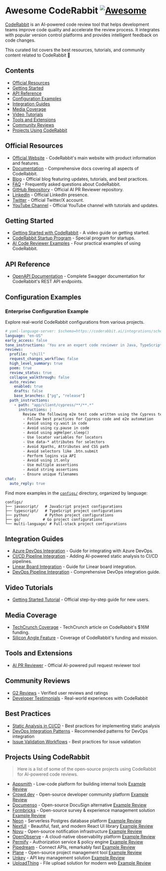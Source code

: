 # Awesome CodeRabbit [![Awesome](https://awesome.re/badge-flat.svg)](https://awesome.re)

[CodeRabbit](https://www.coderabbit.ai) is an AI-powered code review tool that helps development teams improve code quality and accelerate the review process. It integrates with popular version control platforms and provides intelligent feedback on code changes.

This curated list covers the best resources, tutorials, and community content related to CodeRabbit 🐰

## Contents

- [Official Resources](#official-resources)
- [Getting Started](#getting-started)
- [API Reference](#api-reference)
- [Configuration Examples](#configuration-examples)
- [Integration Guides](#integration-guides)
- [Media Coverage](#media-coverage)
- [Video Tutorials](#video-tutorials)
- [Tools and Extensions](#tools-and-extensions)
- [Community Reviews](#community-reviews)
- [Projects Using CodeRabbit](#projects-using-coderabbit)

## Official Resources

- [Official Website](https://www.coderabbit.ai) - CodeRabbit's main website with product information and features.
- [Documentation](https://docs.coderabbit.ai) - Comprehensive docs covering all aspects of CodeRabbit.
- [Blog](https://www.coderabbit.ai/blog) - Official blog featuring updates, tutorials, and best practices.
- [FAQ](https://www.coderabbit.ai/faq) - Frequently asked questions about CodeRabbit.
- [GitHub Repository](https://github.com/coderabbitai/ai-pr-reviewer) - Official AI PR Reviewer repository.
- [LinkedIn](https://www.linkedin.com/company/coderabbitai/) - Official LinkedIn presence.
- [Twitter](https://x.com/coderabbitai) - Official Twitter/X account.
- [YouTube Channel](https://www.youtube.com/@CodeRabbitAI) - Official YouTube channel with tutorials and updates.

## Getting Started

- [Getting Started with CodeRabbit](https://www.youtube.com/watch?v=3SyUOSebG7E) - A video guide on getting started.
- [CodeRabbit Startup Program](https://www.coderabbit.ai/blog/coderabbit-startup-program) - Special program for startups.
- [AI Code Reviewer Examples](https://www.coderabbit.ai/blog/how-to-use-an-ai-code-reviewer-on-github-in-4-examples) - Four practical examples of using CodeRabbit.

## API Reference

- [OpenAPI Documentation](https://api.coderabbit.ai/api/swagger/) - Complete Swagger documentation for CodeRabbit's REST API endpoints.

## Configuration Examples

### Enterprise Configuration Example

Explore real-world CodeRabbit configurations from various projects.

```yaml
# yaml-language-server: $schema=https://coderabbit.ai/integrations/schema.v2.json
language: "en-US"
early_access: false
tone_instructions: 'You are an expert code reviewer in Java, TypeScript, JavaScript, and NodeJS. You work in an enterprise software developer team, providing concise and clear code review advice. You only elaborate or provide detailed explanations when requested.'
reviews:
  profile: "chill"
  request_changes_workflow: false
  high_level_summary: true
  poem: true
  review_status: true
  collapse_walkthrough: false
  auto_review:
    enabled: true
    drafts: false
    base_branches: ["pg", "release"]
  path_instructions:
    - path: "app/client/cypress/**/**.*"
      instructions: |
        Review the following e2e test code written using the Cypress test library. Ensure that:
        - Follow best practices for Cypress code and e2e automation
        - Avoid using cy.wait in code
        - Avoid using cy.pause in code
        - Avoid using agHelper.sleep()
        - Use locator variables for locators
        - Use data-* attributes for selectors
        - Avoid Xpaths, Attributes and CSS path
        - Avoid selectors like .btn.submit
        - Perform logins via API
        - Avoid using it.only
        - Use multiple assertions
        - Avoid string assertions
        - Ensure unique filenames
chat:
  auto_reply: true
```

Find more examples in the [`configs/`](configs/) directory, organized by language:

```
configs/
├── javascript/   # JavaScript project configurations
├── typescript/   # TypeScript project configurations
├── python/       # Python project configurations
├── go/          # Go project configurations
└── multi-language/ # Full-stack project configurations
```


## Integration Guides

- [Azure DevOps Integration](https://www.coderabbit.ai/blog/getting-started-with-coderabbit-using-azure-devops) - Guide for integrating with Azure DevOps.
- [CI/CD Pipeline Integration](https://www.coderabbit.ai/blog/how-to-run-static-analysis-on-your-ci-cd-pipelines-using-ai) - Adding AI-powered static analysis to CI/CD pipelines.
- [Linear Board Integration](https://www.coderabbit.ai/blog/how-to-use-coderabbit-to-validate-issues-against-linear-board) - Guide for Linear board integration.
- [DevOps Pipeline Integration](https://www.coderabbit.ai/blog/how-to-integrate-ai-code-review-into-your-devops-pipeline) - Comprehensive DevOps integration guide.

## Video Tutorials

- [Getting Started Tutorial](https://www.youtube.com/watch?v=3SyUOSebG7E) - Official step-by-step guide for new users.


## Media Coverage

- [TechCrunch Coverage](https://techcrunch.com/2024/08/15/coderabbit-raises-16m-to-bring-ai-to-code-reviews/) - TechCrunch article on CodeRabbit's $16M funding.
- [Silicon Angle Feature](https://siliconangle.com/2024/08/14/ai-code-review-startup-coderabbit-raises-16m-help-developers-debug-code-faster/) - Coverage of CodeRabbit's funding and mission.

## Tools and Extensions

- [AI PR Reviewer](https://github.com/coderabbitai/ai-pr-reviewer) - Official AI-powered pull request reviewer tool

## Community Reviews

- [G2 Reviews](https://www.g2.com/products/coderabbit/reviews) - Verified user reviews and ratings
- [Developer Testimonials](https://tomaszs2.medium.com/ai-code-review-tool-coderabbit-replaces-me-and-i-like-it-b1350a9cda58) - Real-world experiences with CodeRabbit

## Best Practices

- [Static Analysis in CI/CD](https://www.coderabbit.ai/blog/how-to-run-static-analysis-on-your-ci-cd-pipelines-using-ai) - Best practices for implementing static analysis
- [DevOps Integration Patterns](https://www.coderabbit.ai/blog/how-to-integrate-ai-code-review-into-your-devops-pipeline) - Recommended patterns for DevOps integration
- [Issue Validation Workflows](https://www.coderabbit.ai/blog/how-to-use-coderabbit-to-validate-issues-against-linear-board) - Best practices for issue validation

## Projects Using CodeRabbit

> Here is a list of some of the open-source projects using CodeRabbit for AI-powered code reviews.

- [Appsmith](https://github.com/appsmithorg/appsmith) - Low-code platform for building internal tools [Example Review](https://github.com/appsmithorg/appsmith/pull/37200)
- [Crowd.dev](https://github.com/CrowdDotDev/crowd.dev) - Open-source developer community platform [Example Review](https://github.com/CrowdDotDev/crowd.dev/pull/2671)
- [Documenso](https://github.com/documenso/documenso) - Open-source DocuSign alternative [Example Review](https://github.com/documenso/documenso/pull/1436)
- [Formbricks](https://github.com/formbricks/formbricks) - Open-source survey & experience management solution [Example Review](https://github.com/formbricks/formbricks/pull/4229)
- [Neon](https://github.com/neondatabase/neon) - Serverless Postgres database platform [Example Review](https://github.com/neondatabase/neon/pull/9100)
- [NextUI](https://github.com/nextui-org/nextui) - Beautiful, fast, and modern React UI library [Example Review](https://github.com/nextui-org/nextui/pull/3680)
- [Novu](https://github.com/novuhq/novu) - Open-source notification infrastructure [Example Review](https://github.com/novuhq/novu/pull/5401)
- [OpenObserve](https://github.com/openobserve/openobserve) - A cloud-native observability platform [Example Review](https://github.com/openobserve/openobserve/pull/4865)
- [Permify](https://github.com/Permify/permify) - Authorization service & policy engine [Example Review](https://github.com/Permify/permify/pull/1754)
- [Pipedream](https://github.com/PipedreamHQ/pipedream) - Connect APIs, remarkably fast [Example Review](https://github.com/PipedreamHQ/pipedream/pull/14498)
- [Plane](https://github.com/makeplane/plane) - Open-source project management tool [Example Review](https://github.com/makeplane/plane/pull/5933)
- [Unkey](https://github.com/unkeyed/unkey) - API key management solution [Example Review](https://github.com/unkeyed/unkey/pull/2639)
- [UploadThing](https://github.com/pingdotgg/uploadthing) - File upload solution for modern web [Example Review](https://github.com/pingdotgg/uploadthing/pull/1038)
